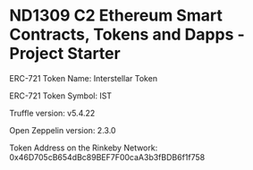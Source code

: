 # ND1309 C2 Ethereum Smart Contracts, Tokens and Dapps - Project Starter 

ERC-721 Token Name: Interstellar Token

ERC-721 Token Symbol: IST

Truffle version: v5.4.22

Open Zeppelin version: 2.3.0

Token Address on the Rinkeby Network: 0x46D705cB654dBc89BEF7F00caA3b3fBDB6f1f758